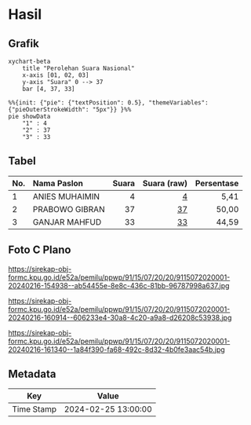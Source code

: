 # Hasil

## Grafik

```mermaid
xychart-beta
    title "Perolehan Suara Nasional"
    x-axis [01, 02, 03]
    y-axis "Suara" 0 --> 37
    bar [4, 37, 33]
```

```mermaid
%%{init: {"pie": {"textPosition": 0.5}, "themeVariables": {"pieOuterStrokeWidth": "5px"}} }%%
pie showData
    "1" : 4
    "2" : 37
    "3" : 33
```

## Tabel

| No. | Nama Paslon    | Suara | Suara (raw) | Persentase |
|:--- |:-------------- | -----:| -----------:| ----------:|
| 1   | ANIES MUHAIMIN | 4     | [4][p-1]    | 5,41       |
| 2   | PRABOWO GIBRAN | 37    | [37][p-2]   | 50,00      |
| 3   | GANJAR MAHFUD  | 33    | [33][p-3]   | 44,59      |


[p-1]: https://github.com/gigit-pemilu/pemilu-2024/blob/main/pilpres/hitung-suara/sub/91-papua/sub/15-waropen/sub/07-risei-sayati/sub/2020-ghaiwaru/sub/001-tps/sub/paslon-1.txt
[p-2]: https://github.com/gigit-pemilu/pemilu-2024/blob/main/pilpres/hitung-suara/sub/91-papua/sub/15-waropen/sub/07-risei-sayati/sub/2020-ghaiwaru/sub/001-tps/sub/paslon-2.txt
[p-3]: https://github.com/gigit-pemilu/pemilu-2024/blob/main/pilpres/hitung-suara/sub/91-papua/sub/15-waropen/sub/07-risei-sayati/sub/2020-ghaiwaru/sub/001-tps/sub/paslon-3.txt

## Foto C Plano

https://sirekap-obj-formc.kpu.go.id/e52a/pemilu/ppwp/91/15/07/20/20/9115072020001-20240216-154938--ab54455e-8e8c-436c-81bb-96787998a637.jpg

https://sirekap-obj-formc.kpu.go.id/e52a/pemilu/ppwp/91/15/07/20/20/9115072020001-20240216-160914--606233e4-30a8-4c20-a9a8-d26208c53938.jpg

https://sirekap-obj-formc.kpu.go.id/e52a/pemilu/ppwp/91/15/07/20/20/9115072020001-20240216-161340--1a84f390-fa68-492c-8d32-4b0fe3aac54b.jpg


## Metadata

| Key        | Value               |
| ---------- | ------------------- |
| Time Stamp | 2024-02-25 13:00:00 |



